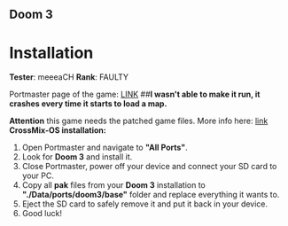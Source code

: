 ## Doom 3

# Installation
**Tester**: meeeaCH
**Rank**: FAULTY

Portmaster page of the game: [LINK](https://portmaster.games/detail.html?name=doom3)
##**I wasn't able to make it run, it crashes every time it starts to load a map.**

**Attention** this game needs the patched game files. More info here: [link](https://github.com/dhewm/dhewm3/issues/133)
**CrossMix-OS installation:**
1. Open Portmaster and navigate to **"All Ports"**.
2. Look for **Doom 3** and install it.
3. Close Portmaster, power off your device and connect your SD card to your PC.
4. Copy all **pak** files from your **Doom 3** installation to **"./Data/ports/doom3/base"** folder and replace everything it wants to.
5. Eject the SD card to safely remove it and put it back in your device.
6. Good luck!
